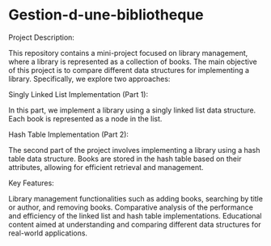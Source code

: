 # Gestion-d-une-bibliotheque
Project Description:

This repository contains a mini-project focused on library management, where a library is represented as a collection of books. The main objective of this project is to compare different data structures for implementing a library. Specifically, we explore two approaches:

Singly Linked List Implementation (Part 1):

In this part, we implement a library using a singly linked list data structure. Each book is represented as a node in the list.

Hash Table Implementation (Part 2):

The second part of the project involves implementing a library using a hash table data structure. Books are stored in the hash table based on their attributes, allowing for efficient retrieval and management.

Key Features:

Library management functionalities such as adding books, searching by title or author, and removing books.
Comparative analysis of the performance and efficiency of the linked list and hash table implementations.
Educational content aimed at understanding and comparing different data structures for real-world applications.
